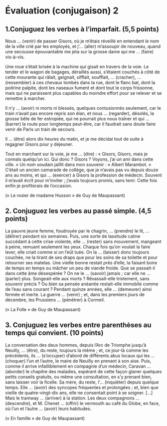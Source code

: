# Évaluation (conjugaison) 2
## 1.Conjuguez les verbes à l’imparfait. (5,5 points)
Nous ... (venir) de passer Gisors, où je m’étais réveillé en entendant le nom de la ville crié par les employés, et j’... (aller) m’assoupir de nouveau, quand une secousse épouvantable me jeta sur la grosse dame qui me ... (faire) vis-à-vis.

Une roue s’était brisée à la machine qui gisait en travers de la voie. Le tender et le wagon de bagages, déraillés aussi, s’étaient couchés à côté de cette mourante qui râlait, geignait, sifflait, soufflait, ... (cracher), ... (ressembler) à ces chevaux tombés dans la rue, dont le flanc bat, dont la poitrine palpite, dont les naseaux fument et dont tout le corps frissonne, mais qui ne paraissent plus capables du moindre effort pour se relever et se remettre à marcher.

Il n’y ... (avoir) ni morts ni blessés, quelques contusionnés seulement, car le train n’avait pas encore repris son élan, et nous ... (regarder), désolés, la grosse bête de fer estropiée, qui ne pourrait plus nous traîner et qui ... (barrer) la route pour longtemps peut-être, car il faudrait sans doute faire venir de Paris un train de secours.

Il ... (être) alors dix heures du matin, et je me décidai tout de suite à regagner Gisors pour y déjeuner.

Tout en marchant sur la voie, je me ... (dire) : « Gisors, Gisors, mais je connais quelqu’un ici. Qui donc ? Gisors ? Voyons, j’ai un ami dans cette ville. » Un nom soudain jaillit dans mon souvenir : « Albert Marambot. » C’était un ancien camarade de collège, que je n’avais pas vu depuis douze ans au moins, et qui ... (exercer) à Gisors la profession de médecin. Souvent il m’avait écrit pour m’inviter ; j’avais toujours promis, sans tenir. Cette fois enfin je profiterais de l’occasion.

(« Le rosier de madame Husson » de Guy de Maupassant)

## 2. Conjuguez les verbes au passé simple. (4,5 points)
La pauvre jeune femme, foudroyée par le chagrin, ... (prendre) le lit, ... (délirer) pendant six semaines. Puis, une sorte de lassitude calme succédant à cette crise violente, elle ... (rester) sans mouvement, mangeant à peine, remuant seulement les yeux. Chaque fois qu’on voulait la faire lever, elle criait comme si on l’eût tuée. On la ... (laisser) donc toujours couchée, ne la tirant de ses draps que pour les soins de sa toilette et pour retourner ses matelas.
Une vieille bonne restait près d’elle, la faisant boire de temps en temps ou mâcher un peu de viande froide. Que se passait-il dans cette âme désespérée ? On ne le ... (savoir) jamais ; car elle ne ... (parler) plus. Songeait-elle aux morts ? Rêvassait-elle tristement, sans souvenir précis ? Ou bien sa pensée anéantie restait-elle immobile comme de l’eau sans courant ?
Pendant quinze années, elle ... (demeurer) ainsi fermée et inerte.
La guerre ... (venir) ; et, dans les premiers jours de décembre, les Prussiens ... (pénétrer) à Cormeil.

(« La Folle » de Guy de Maupassant)

## 3. Conjuguez les verbes entre parenthèses au temps qui convient. (10 points)
La conversation des deux hommes, depuis l’Arc de Triomphe jusqu’à Neuilly, ... (être), du reste, toujours la même ; et, ce jour-là comme les précédents, ils ... (s’occuper) d’abord de différents abus locaux qui les ... (choquer) l’un et l’autre, le maire de Neuilly en prenant à son aise. Puis, comme il arrive infailliblement en compagnie d’un médecin, Caravan ... (aborder) le chapitre des maladies, espérant de cette façon glaner quelques petits conseils gratuits, ou même une consultation, en s’y prenant bien, sans laisser voir la ficelle. Sa mère, du reste, l’... (inquiéter) depuis quelque temps. Elle ... (avoir) des syncopes fréquentes et prolongées ; et, bien que vieille de quatre-vingt-dix ans, elle ne consentait point à se soigner.
[...]
Mais le tramway ... (arriver) à la station. Les deux compagnons ... (descendre), et M. Chenet ... (offrir) le vermouth au café du Globe, en face, où l’un et l’autre ... (avoir) leurs habitudes.

(« En famille » de Guy de Maupassant)